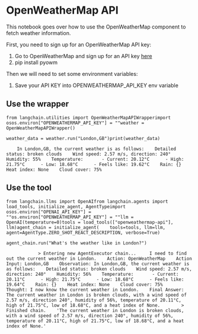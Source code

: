 OpenWeatherMap API
==================

This notebook goes over how to use the OpenWeatherMap component to fetch weather information.

First, you need to sign up for an OpenWeatherMap API key:

1.  Go to OpenWeatherMap and sign up for an API key [here](https://openweathermap.org/api/)
2.  pip install pyowm

Then we will need to set some environment variables:

1.  Save your API KEY into OPENWEATHERMAP\_API\_KEY env variable

Use the wrapper[​](#use-the-wrapper "Direct link to Use the wrapper")
---------------------------------------------------------------------

    from langchain.utilities import OpenWeatherMapAPIWrapperimport osos.environ["OPENWEATHERMAP_API_KEY"] = ""weather = OpenWeatherMapAPIWrapper()

    weather_data = weather.run("London,GB")print(weather_data)

        In London,GB, the current weather is as follows:    Detailed status: broken clouds    Wind speed: 2.57 m/s, direction: 240°    Humidity: 55%    Temperature:       - Current: 20.12°C      - High: 21.75°C      - Low: 18.68°C      - Feels like: 19.62°C    Rain: {}    Heat index: None    Cloud cover: 75%

Use the tool[​](#use-the-tool "Direct link to Use the tool")
------------------------------------------------------------

    from langchain.llms import OpenAIfrom langchain.agents import load_tools, initialize_agent, AgentTypeimport osos.environ["OPENAI_API_KEY"] = ""os.environ["OPENWEATHERMAP_API_KEY"] = ""llm = OpenAI(temperature=0)tools = load_tools(["openweathermap-api"], llm)agent_chain = initialize_agent(    tools=tools, llm=llm, agent=AgentType.ZERO_SHOT_REACT_DESCRIPTION, verbose=True)

    agent_chain.run("What's the weather like in London?")

                > Entering new AgentExecutor chain...     I need to find out the current weather in London.    Action: OpenWeatherMap    Action Input: London,GB    Observation: In London,GB, the current weather is as follows:    Detailed status: broken clouds    Wind speed: 2.57 m/s, direction: 240°    Humidity: 56%    Temperature:       - Current: 20.11°C      - High: 21.75°C      - Low: 18.68°C      - Feels like: 19.64°C    Rain: {}    Heat index: None    Cloud cover: 75%    Thought: I now know the current weather in London.    Final Answer: The current weather in London is broken clouds, with a wind speed of 2.57 m/s, direction 240°, humidity of 56%, temperature of 20.11°C, high of 21.75°C, low of 18.68°C, and a heat index of None.        > Finished chain.    'The current weather in London is broken clouds, with a wind speed of 2.57 m/s, direction 240°, humidity of 56%, temperature of 20.11°C, high of 21.75°C, low of 18.68°C, and a heat index of None.'